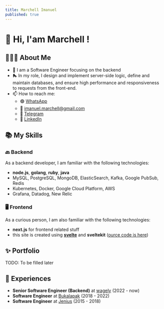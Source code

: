 ```yaml
---
title: Marchell Imanuel
published: true
---
```


# 👋 Hi, I'am **Marchell** !

## 🧑🏽‍💻 About Me

- 🩻 I am a Software Engineer focusing on the backend
- 🛼 In my role, I design and implement server-side logic, define and maintain databases, and ensure high performance and responsiveness to requests from the front-end.
- 📫 How to reach me:
  - 🟢 [WhatsApp](https://wa.me/6285781147378)
  - 📧 [imanuel.marchell@gmail.com](mailto:imanuel.marchell@gmail.com)
  - 🔵 [Telegram](https://t.me/marchellll)
  - 🔗 [LinkedIn](https://www.linkedin.com/in/marchellll/)

## 📚 My Skills

### 🔙 Backend

As a backend developer, I am familiar with the following technologies:

- **node.js**, **golang**, **ruby**, **java**
- MySQL, PostgreSQL, MongoDB, ElasticSearch, Kafka,  Google PubSub, Redis
- Kubernetes, Docker, Google Cloud Platform, AWS
- Grafana, Datadog, New Relic

### 🖥 Frontend

As a curious person, I am also familiar with the following technologies:

- **next.js** for frontend related stuff
- this site is created using [**svelte**](https://svelte.dev/) and **sveltekit** ([ource code is here](https://github.com/marchellll/marchell.xyz))

## ✨ Portfolio

TODO: To be filled later


## 🔭 Experiences

- **Senior Software Engineer (Backend)** at [wagely](https://www.wagely.app/) (2022 - now)
- **Software Engineer** at [Bukalapak](https://www.bukalapak.com) (2018 - 2022)
- **Software Engineer** at [Jenius](https://www.jenius.com) (2015 - 2018)
